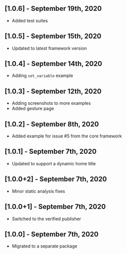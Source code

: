## [1.0.6] - September 19th, 2020

* Added test suites


## [1.0.5] - September 15th, 2020

* Updated to latest framework version


## [1.0.4] - September 14th, 2020

* Adding `set_variable` example


## [1.0.3] - September 12th, 2020

* Adding screenshots to more examples
* Added gesture page


## [1.0.2] - September 8th, 2020

* Added example for issue #5 from the core framework


## [1.0.1] - September 7th, 2020

* Updated to support a dynamic home title


## [1.0.0+2] - September 7th, 2020

* Minor static analysis fixes


## [1.0.0+1] - September 7th, 2020

* Switched to the verified publisher


## [1.0.0] - September 7th, 2020

* Migrated to a separate package
